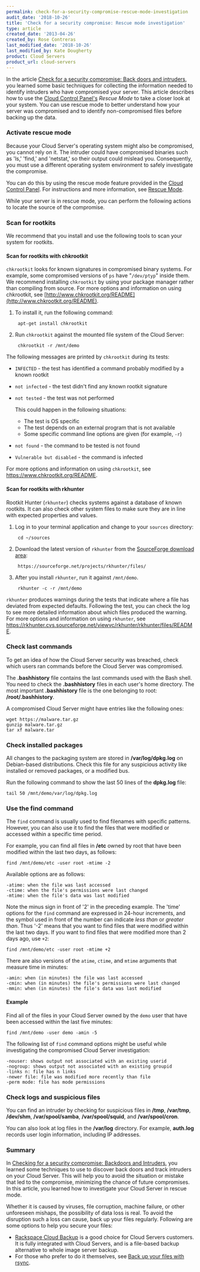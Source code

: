 ```yaml
---
permalink: check-for-a-security-compromise-rescue-mode-investigation
audit_date: '2018-10-26'
title: 'Check for a security compromise: Rescue mode investigation'
type: article
created_date: '2013-04-26'
created_by: Rose Contreras
last_modified_date: '2018-10-26'
last_modified_by: Kate Dougherty
product: Cloud Servers
product_url: cloud-servers
---
```


In the article [Check for a security compromise: Back doors and intruders](/support/how-to/check-for-a-security-compromise-back-doors-and-intruders),
you learned some basic techniques for collecting the information needed to
identify intruders who have compromised your server. This article describes how
to use the [Cloud Control Panel's](https://login.rackspace.com/) *Rescue Mode*
to take a closer look at your system. You can use rescue mode to better understand
how your server was compromised and to identify non-compromised files before
backing up the data.

### Activate rescue mode

Because your Cloud Server's operating system might also be compromised, you
cannot rely on it. The intruder could have compromised binaries such as 'ls,'
'find,' and 'netstat,' so their output could mislead you. Consequently, you
must use a different operating system environment to safely investigate the
compromise.

You can do this by using the rescue mode feature provided in the
[Cloud Control Panel](https://login.rackspace.com/). For instructions and more
information, see [Rescue Mode](/support/how-to/rescue-mode/).

While your server is in rescue mode, you can perform the following actions to
locate the source of the compromise.

### Scan for rootkits

We recommend that you install and use the following tools to scan your system
for rootkits.

#### Scan for rootkits with chkrootkit

`chkrootkit` looks for known signatures in compromised binary systems. For
example, some compromised versions of `ps` have "`/dev/ptyp`" inside them. We
recommend installing `chkrootkit` by using your package manager rather than
compiling from source. For more options and information on using chkrootkit,
see [http://www.chkrootkit.org/README](http://www.chkrootkit.org/README).

1. To install it, run the following command:

        apt-get install chkrootkit

2. Run `chkrootkit` against the mounted file system of the Cloud Server:

        chkrootkit -r /mnt/demo

The following messages are printed by `chkrootkit` during its tests:

-  `INFECTED` - the test has identified a command probably modified by a known rootkit
-  `not infected` - the test didn't find any known rootkit signature
-  `not tested` - the test was not performed

   This could happen in the following situations:
    - The test is OS specific
    - The test depends on an external program that is not available
    - Some specific command line options are given (for example, `-r`)

-  `not found` - the command to be tested is not found
-  `Vulnerable but disabled` - the command is infected

For more options and information on using `chkrootkit`, see <https://www.chkrootkit.org/README>.

#### Scan for rootkits with rkhunter

Rootkit Hunter (`rkhunter`) checks systems against a database of known rootkits.
It can also check other system files to make sure they are in line with expected
properties and values.

1. Log in to your terminal application and change to your `sources` directory:

        cd ~/sources

2. Download the latest version of `rkhunter` from the [SourceForge download area](https://sourceforge.net/projects/rkhunter/files/):

        https://sourceforge.net/projects/rkhunter/files/

3. After you install `rkhunter`, run it against `/mnt/demo`.

        rkhunter -c -r /mnt/demo

`rkhunter` produces warnings during the tests that indicate where a file has
deviated from expected defaults. Following the test, you can check the log to
see more detailed information about which files produced the warning. For more
options and information on using `rkhunter`, see <https://rkhunter.cvs.sourceforge.net/viewvc/rkhunter/rkhunter/files/README>.

### Check last commands

To get an idea of how the Cloud Server security was breached, check which users
ran commands before the Cloud Server was compromised.

The **.bashhistory** file contains the last commands used with the Bash shell.
You need to check the **.bashhistory** files in each user's home directory. The
most important **.bashhistory** file is the one belonging to root: **/root/.bashhistory**.

A compromised Cloud Server might have entries like the following ones:

    wget https://malware.tar.gz
    gunzip malware.tar.gz
    tar xf malware.tar

### Check installed packages

All changes to the packaging system are stored in **/var/log/dpkg.log** on
Debian-based distributions. Check this file for any suspicious activity like
installed or removed packages, or a modified bus.

Run the following command to show the last 50 lines of the **dpkg.log** file:

    tail 50 /mnt/demo/var/log/dpkg.log

### Use the find command

The `find` command is usually used to find filenames with specific patterns.
However, you can also use it to find the files that were modified or accessed
within a specific time period.

For example, you can find all files in **/etc** owned by root that have been
modified within the last two days, as follows:

    find /mnt/demo/etc -user root -mtime -2

Available options are as follows:

    -atime: when the file was last accessed
    -ctime: when the file's permissions were last changed
    -mtime: when the file's data was last modified

Note the  minus sign in front of '2' in the preceding example. The 'time'
options for the `find` command are expressed in 24-hour increments, and the
symbol used in front of the number can indicate *less than* or *greater than*.
Thus '-2' means that you want to find files that were modified within the last
two days. If you want to find files that were modified more than 2 days ago,
use `+2`:

    find /mnt/demo/etc -user root -mtime +2

There are also versions of the `atime`, `ctime`, and `mtime` arguments that
measure time in minutes:

    -amin: when (in minutes) the file was last accessed
    -cmin: when (in minutes) the file's permissions were last changed
    -mmin: when (in minutes) the file's data was last modified

#### Example

Find all of the files in your Cloud Server owned by the `demo` user
that have been accessed within the last five minutes:

    find /mnt/demo -user demo -amin -5

The following list of `find` command options might be useful while investigating
the compromised Cloud Server investigation:

    -nouser: shows output not associated with an existing userid
    -nogroup: shows output not associated with an existing groupid
    -links n: file has n links
    -newer file: file was modified more recently than file
    -perm mode: file has mode permissions

### Check logs and suspicious files

You can find an intruder by checking for suspicious files in **/tmp**,
**/var/tmp**, **/dev/shm**, **/var/spool/samba**, **/var/spool/squid**, and
**/var/spool/cron**.

You can also look at log files in the **/var/log** directory. For example,
**auth.log** records user login information, including IP addresses.

### Summary

In [Checking for a security compromise: Backdoors and Intruders](/support/how-to/check-for-a-security-compromise-back-doors-and-intruders),
you learned some techniques to use to discover back doors and track intruders
on your Cloud Server. This will help you to avoid the situation or mistake that
led to the compromise, minimizing the chance of future compromises. In this
article, you learned how to investigate your Cloud Server in rescue mode.

Whether it is caused by viruses, file corruption, machine failure, or
other unforeseen mishaps, the possibility of data loss is real. To avoid the
disruption such a loss can cause, back up your files regularly. Following are
some options to help you secure your files:

-   [Rackspace Cloud Backup](https://www.rackspace.com/cloud/backup/) is a good
choice for Cloud Servers customers. It is fully integrated with Cloud Servers,
and is a file-based backup alternative to whole image server backup.
-   For those who prefer to do it themselves, see [Back up your files with rsync](/support/how-to/backing-up-your-files-with-rsync/).
